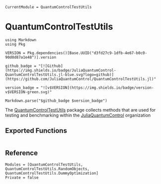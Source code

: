 ```@meta
CurrentModule = QuantumControlTestUtils
```

# QuantumControlTestUtils

```@eval
using Markdown
using Pkg

VERSION = Pkg.dependencies()[Base.UUID("d3fd27c9-1dfb-4e67-b0c0-90d0d87a1e48")].version

github_badge = "[![Github](https://img.shields.io/badge/JuliaQuantumControl-QuantumControlTestUtils.jl-blue.svg?logo=github)](https://github.com/JuliaQuantumControl/QuantumControlTestUtils.jl)"

version_badge = "![v$VERSION](https://img.shields.io/badge/version-v$VERSION-green.svg)"

Markdown.parse("$github_badge $version_badge")
```

The [QuantumControlTestUtils](https://github.com/JuliaQuantumControl/QuantumControlTestUtils.jl) package collects methods that are used for testing and benchmarking within the [JuliaQuantumControl](https://github.com/JuliaQuantumControl) organization

## Exported Functions

```@index
```

## Reference

```@autodocs
Modules = [QuantumControlTestUtils, QuantumControlTestUtils.RandomObjects, QuantumControlTestUtils.DummyOptimization]
Private = false
```
